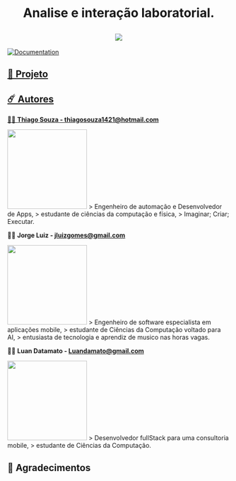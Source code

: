 <h1 align="center">  Analise e interação laboratorial. </h1>
<h2 align="center"><img src="https://i.imgur.com/10qXByF.png"/></h2>

<a href="https://github.com/ThiagoSouzaBRA/AI_Labsr#readme" target="_blank">
    <img alt="Documentation" src="https://img.shields.io/badge/documentation-yes-brightgreen.svg" />
</a>
  <a href="https://github.com/ThiagoSouzaBRA/AI_Labs/graphs/commit-activity" target="_blank">

## 📗 Projeto

## ☄️ Autores

👨‍💻 **Thiago Souza  -  <thiagosouza1421@hotmail.com>**

<img src="https://i.imgur.com/A2dYM65.jpg " width="180px" height="180px">
> Engenheiro de automação e Desenvolvedor de Apps,
> estudante de ciências da computação e física,
> Imaginar; Criar; Executar.

👨‍💻 **Jorge Luiz - <jluizgomes@gmail.com>**

<img src="https://i.imgur.com/PHWwdtQ.jpg " width="180px" height="180px">
> Engenheiro de software especialista em aplicações mobile,
> estudante de Ciências da Computação voltado para AI,
> entusiasta de tecnologia e aprendiz de musico nas horas vagas.

👨‍💻 **Luan Datamato - <Luandamato@gmail.com>**

<img src="https://i.imgur.com/mnedJAQ.jpg " width="180px" height="180px">
> Desenvolvedor fullStack para uma consultoria mobile,
> estudante de Ciências da Computação.

## 🤝 Agradecimentos





